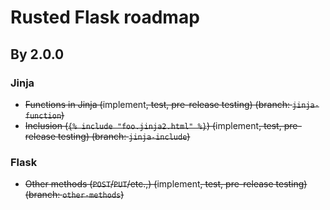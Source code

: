 # Rusted Flask roadmap
## By 2.0.0
### Jinja
- ~~Functions in Jinja (~~implement~~, ~~test~~, ~~pre-release testing~~) (branch: `jinja-function`)~~
- ~~Inclusion (`{% include "foo.jinja2.html" %}`) (~~implement~~, ~~test~~, ~~pre-release testing~~) (branch: `jinja-include`)~~
### Flask
- ~~Other methods (`POST`/`PUT`/etc.,) (~~implement~~, ~~test~~, ~~pre-release testing~~) (branch: `other-methods`)~~



